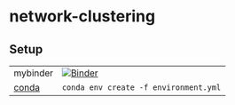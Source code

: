 # network-clustering

## Setup

|  |  |
| --- | --- |
| mybinder |  [![Binder](https://mybinder.org/badge_logo.svg)](https://mybinder.org/v2/gh/gboeing/network-clustering/HEAD) |
| [conda](https://docs.conda.io/projects/conda/en/latest/user-guide/install/) | `conda env create -f environment.yml` |